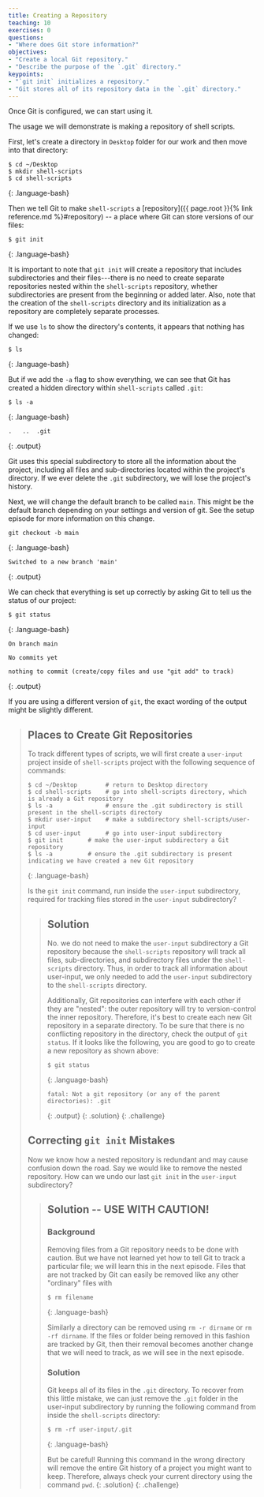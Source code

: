 ```yaml
---
title: Creating a Repository
teaching: 10
exercises: 0
questions:
- "Where does Git store information?"
objectives:
- "Create a local Git repository."
- "Describe the purpose of the `.git` directory."
keypoints:
- "`git init` initializes a repository."
- "Git stores all of its repository data in the `.git` directory."
---
```


Once Git is configured,
we can start using it.

The usage we will demonstrate is making a repository of shell scripts</a>.

First, let's create a directory in `Desktop` folder for our work and then move into that directory:

~~~
$ cd ~/Desktop
$ mkdir shell-scripts
$ cd shell-scripts
~~~
{: .language-bash}

Then we tell Git to make `shell-scripts` a [repository]({{ page.root }}{% link reference.md %}#repository)
-- a place where Git can store versions of our files:


~~~
$ git init
~~~
{: .language-bash}

It is important to note that `git init` will create a repository that
includes subdirectories and their files---there is no need to create
separate repositories nested within the `shell-scripts` repository, whether
subdirectories are present from the beginning or added later. Also, note
that the creation of the `shell-scripts` directory and its initialization as a
repository are completely separate processes.

If we use `ls` to show the directory's contents,
it appears that nothing has changed:

~~~
$ ls
~~~
{: .language-bash}

But if we add the `-a` flag to show everything,
we can see that Git has created a hidden directory within `shell-scripts` called `.git`:

~~~
$ ls -a
~~~
{: .language-bash}

~~~
.	..	.git
~~~
{: .output}

Git uses this special subdirectory to store all the information about the project,
including all files and sub-directories located within the project's directory.
If we ever delete the `.git` subdirectory,
we will lose the project's history.

Next, we will change the default branch to be called `main`.
This might be the default branch depending on your settings and version
of git.
See the setup episode for more information on this change.

~~~
git checkout -b main
~~~
{: .language-bash}
~~~
Switched to a new branch 'main'
~~~
{: .output}


We can check that everything is set up correctly
by asking Git to tell us the status of our project:

~~~
$ git status
~~~
{: .language-bash}
~~~
On branch main

No commits yet

nothing to commit (create/copy files and use "git add" to track)
~~~
{: .output}

If you are using a different version of `git`, the exact
wording of the output might be slightly different.

> ## Places to Create Git Repositories
>
> To track different types of scripts,
> we will first create a `user-input` project inside of `shell-scripts`
> project with the following sequence of commands:
>
> ~~~
> $ cd ~/Desktop        # return to Desktop directory
> $ cd shell-scripts    # go into shell-scripts directory, which is already a Git repository
> $ ls -a               # ensure the .git subdirectory is still present in the shell-scripts directory
> $ mkdir user-input    # make a subdirectory shell-scripts/user-input
> $ cd user-input       # go into user-input subdirectory
> $ git init       # make the user-input subdirectory a Git repository
> $ ls -a          # ensure the .git subdirectory is present indicating we have created a new Git repository
> ~~~
> {: .language-bash}
>
> Is the `git init` command, run inside the `user-input` subdirectory, required for
> tracking files stored in the `user-input` subdirectory?
>
> > ## Solution
> >
> > No. we do not need to make the `user-input` subdirectory a Git repository
> > because the `shell-scripts` repository will track all files, sub-directories, and
> > subdirectory files under the `shell-scripts` directory.  Thus, in order to track
> > all information about user-input, we only needed to add the `user-input` subdirectory
> > to the `shell-scripts` directory.
> >
> > Additionally, Git repositories can interfere with each other if they are "nested":
> > the outer repository will try to version-control
> > the inner repository. Therefore, it's best to create each new Git
> > repository in a separate directory. To be sure that there is no conflicting
> > repository in the directory, check the output of `git status`. If it looks
> > like the following, you are good to go to create a new repository as shown
> > above:
> >
> > ~~~
> > $ git status
> > ~~~
> > {: .language-bash}
> > ~~~
> > fatal: Not a git repository (or any of the parent directories): .git
> > ~~~
> > {: .output}
> {: .solution}
{: .challenge}
> ## Correcting `git init` Mistakes
> Now we know how a nested repository is redundant and may cause confusion down the road.
> Say we would like to remove the nested repository. How can we undo
> our last `git init` in the `user-input` subdirectory?
>
> > ## Solution -- USE WITH CAUTION!
> >
> > ### Background
> > Removing files from a Git repository needs to be done with caution. But we have not learned
> > yet how to tell Git to track a particular file; we will learn this in the next episode. Files
> > that are not tracked by Git can easily be removed like any other "ordinary" files with
> > ~~~
> > $ rm filename
> > ~~~
> > {: .language-bash}
> >
> > Similarly a directory can be removed using `rm -r dirname` or `rm -rf dirname`.
> > If the files or folder being removed in this fashion are tracked by Git, then their removal
> > becomes another change that we will need to track, as we will see in the next episode.
> >
> > ### Solution
> > Git keeps all of its files in the `.git` directory.
> > To recover from this little mistake, we can just remove the `.git`
> > folder in the user-input subdirectory by running the following command from inside the `shell-scripts` directory:
> >
> > ~~~
> > $ rm -rf user-input/.git
> > ~~~
> > {: .language-bash}
> >
> > But be careful! Running this command in the wrong directory will remove
> > the entire Git history of a project you might want to keep.
> > Therefore, always check your current directory using the command `pwd`.
> {: .solution}
{: .challenge}
